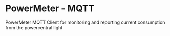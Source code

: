 # PowerMeter - MQTT
PowerMeter MQTT Client for monitoring and reporting current consumption from the powercentral light
